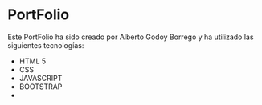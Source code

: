 # PortFolio
Este PortFolio ha sido creado por Alberto Godoy Borrego y ha utilizado las siguientes tecnologías:
  * HTML 5
  * CSS
  * JAVASCRIPT
  * BOOTSTRAP
  * 

